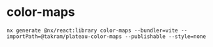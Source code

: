 # color-maps

```
nx generate @nx/react:library color-maps --bundler=vite --importPath=@takram/plateau-color-maps --publishable --style=none
```
